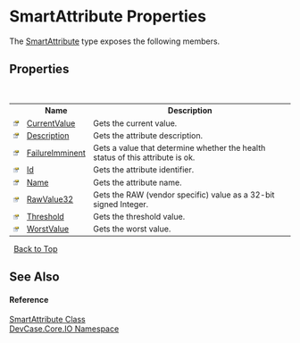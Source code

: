 # SmartAttribute Properties
 

The <a href="T_DevCase_Core_IO_SmartAttribute">SmartAttribute</a> type exposes the following members.


## Properties
&nbsp;<table><tr><th></th><th>Name</th><th>Description</th></tr><tr><td>![Public property](media/pubproperty.gif "Public property")</td><td><a href="P_DevCase_Core_IO_SmartAttribute_CurrentValue">CurrentValue</a></td><td>
Gets the current value.</td></tr><tr><td>![Public property](media/pubproperty.gif "Public property")</td><td><a href="P_DevCase_Core_IO_SmartAttribute_Description">Description</a></td><td>
Gets the attribute description.</td></tr><tr><td>![Public property](media/pubproperty.gif "Public property")</td><td><a href="P_DevCase_Core_IO_SmartAttribute_FailureImminent">FailureImminent</a></td><td>
Gets a value that determine whether the health status of this attribute is ok.</td></tr><tr><td>![Public property](media/pubproperty.gif "Public property")</td><td><a href="P_DevCase_Core_IO_SmartAttribute_Id">Id</a></td><td>
Gets the attribute identifier.</td></tr><tr><td>![Public property](media/pubproperty.gif "Public property")</td><td><a href="P_DevCase_Core_IO_SmartAttribute_Name">Name</a></td><td>
Gets the attribute name.</td></tr><tr><td>![Public property](media/pubproperty.gif "Public property")</td><td><a href="P_DevCase_Core_IO_SmartAttribute_RawValue32">RawValue32</a></td><td>
Gets the RAW (vendor specific) value as a 32-bit signed Integer.</td></tr><tr><td>![Public property](media/pubproperty.gif "Public property")</td><td><a href="P_DevCase_Core_IO_SmartAttribute_Threshold">Threshold</a></td><td>
Gets the threshold value.</td></tr><tr><td>![Public property](media/pubproperty.gif "Public property")</td><td><a href="P_DevCase_Core_IO_SmartAttribute_WorstValue">WorstValue</a></td><td>
Gets the worst value.</td></tr></table>&nbsp;
<a href="#smartattribute-properties">Back to Top</a>

## See Also


#### Reference
<a href="T_DevCase_Core_IO_SmartAttribute">SmartAttribute Class</a><br /><a href="N_DevCase_Core_IO">DevCase.Core.IO Namespace</a><br />